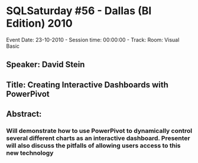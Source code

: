 # SQLSaturday #56 - Dallas (BI Edition) 2010
Event Date: 23-10-2010 - Session time: 00:00:00 - Track: Room: Visual Basic
## Speaker: David Stein
## Title: Creating Interactive Dashboards with PowerPivot
## Abstract:
### Will demonstrate how to use PowerPivot to dynamically control several different charts as an interactive dashboard. Presenter will also discuss the pitfalls of allowing users access to this new technology
